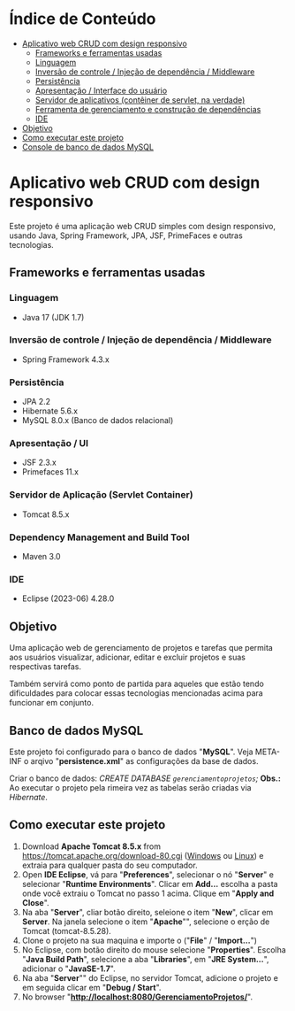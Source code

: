 Índice de Conteúdo
==================
   * [Aplicativo web CRUD com design responsivo](#crud-web-application-with-responsive-design)
      * [Frameworks e ferramentas usadas](#frameworks-and-tools-used)
      * [Linguagem](#language)
      * [Inversão de controle / Injeção de dependência / Middleware](#inversion-of-control--dependency-injection--middleware)
      * [Persistência](#persistence)
      * [Apresentação / Interface do usuário](#presentation--user-interface)
      * [Servidor de aplicativos (contêiner de servlet, na verdade)](#application-server-servlet-container-actually)
      * [Ferramenta de gerenciamento e construção de dependências](#dependency-management-and-build-tool)
      * [IDE](#ide)
   * [Objetivo](#purpose)
   * [Como executar este projeto](#how-to-run-this-project)
   * [Console de banco de dados MySQL](#embedded-h2-database-console)

# Aplicativo web CRUD com design responsivo
Este projeto é uma aplicação web CRUD simples com design responsivo, usando Java, Spring Framework, JPA, JSF, PrimeFaces e outras tecnologias.

## Frameworks e ferramentas usadas
### Linguagem
* Java 17 (JDK 1.7)

### Inversão de controle / Injeção de dependência / Middleware
* Spring Framework 4.3.x

### Persistência
* JPA 2.2
* Hibernate 5.6.x
* MySQL 8.0.x (Banco de dados relacional)

### Apresentação / UI
* JSF 2.3.x
* Primefaces 11.x

### Servidor de Aplicação (Servlet Container)
* Tomcat 8.5.x

### Dependency Management and Build Tool
* Maven 3.0

### IDE
* Eclipse (2023-06) 4.28.0

## Objetivo
Uma aplicação web de gerenciamento de projetos e tarefas que permita aos usuários visualizar, adicionar, editar e excluir projetos e suas respectivas tarefas. 

Também servirá como ponto de partida para aqueles que estão tendo dificuldades para colocar essas tecnologias mencionadas acima para funcionar em conjunto.

## Banco de dados MySQL
Este projeto foi configurado para o banco de dados "**MySQL**".
Veja META-INF o arqivo "**persistence.xml**" as configurações da base de dados.

Criar o banco de dados: 
    *CREATE DATABASE `gerenciamentoprojetos`;*
**Obs.:** Ao executar o projeto pela rimeira vez as tabelas serão criadas via *Hibernate*.

## Como executar este projeto
1. Download **Apache Tomcat 8.5.x** from https://tomcat.apache.org/download-80.cgi ([Windows](https://archive.apache.org/dist/tomcat/tomcat-8/v8.5.28/bin/apache-tomcat-8.5.28.zip) ou [Linux](https://archive.apache.org/dist/tomcat/tomcat-8/v8.5.28/bin/apache-tomcat-8.5.28.tar.gz)) e extraia para qualquer pasta do seu computador.
2. Open **IDE Eclipse**, vá para "**Preferences**", selecionar o nó "**Server**" e selecionar "**Runtime Environments**". Clicar em **Add...** escolha a pasta onde você extraiu o Tomcat no passo 1 acima. Clique em "**Apply and Close**".
3. Na aba "**Server**", cliar botão direito, seleione o item "**New**", clicar em  **Server**. Na janela selecione o item "**Apache**"", selecione o erção de Tomcat (tomcat-8.5.28).
4. Clone o projeto na sua maquina e importe o ("**File**" / "**Import...**")
5. No Eclipse, com botão direito do mouse selecione "**Properties**". Escolha "**Java Build Path**", selecione a aba "**Libraries**", em "**JRE System...**", adicionar o "**JavaSE-1.7**".
6. Na aba "**Server**"" do Eclipse, no servidor Tomcat, adicione o projeto e em seguida clicar em "**Debug / Start**".
7. No browser "**[http://localhost:8080/GerenciamentoProjetos/](http://localhost:8080/GerenciamentoProjetos/)**". 

